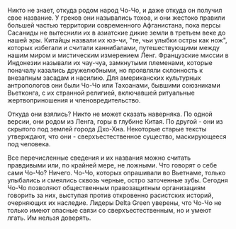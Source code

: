 
Никто не знает, откуда родом народ Чо-Чо, и даже откуда он получил свое название. У греков они назывались тохоа, и они жестоко правили большей частью территории современного Афганистана, пока персы Сасаниды не вытеснили их в азиатские дикие земли в третьем веке до нашей эры. Китайцы назвали их юэ-чи, "те, чьи улыбки остры как нож", которых избегали и считали каннибалами, путешествующими между нашим миром и мистическим измерением Ленг. Французские миссии в Индонезии называли их чау-чуа, замкнутыми племенами, которые поначалу казались дружелюбными, но проявляли склонность к внезапным засадам и насилию. Для американских культурных антропологов они были Чо-Чо или Тахоанами, бывшими союзниками Вьетконга, с их странной религией, включавшей ритуальные жертвоприношения и членовредительство. 

Откуда они взялись? Никто не может сказать наверняка. По одной версии, они родом из Ленга, горы в глубине Китая. По другой - они из скрытого под землей города Дхо-Хна. Некоторые старые тексты утверждают, что они - сверхъестественное существо, маскирующееся под человека. 

Все перечисленные сведения и их названия можно считать правдивыми или, по крайней мере, не ложными. Что говорят о себе сами Чо-Чо? Ничего. Чо-Чо, которых опрашивали во Вьетнаме, только улыбались и смеялись сквозь черные, остро заточенные зубы. Сегодня Чо-Чо позволяют общественным правозащитным организациям говорить за них, выступая против откровенно расистских историй, очерняющих их наследие. Лидеры Delta Green уверены, что Чо-Чо не только имеют опасные связи со сверхъестественным, но и умеют лгать. Им нельзя доверять.